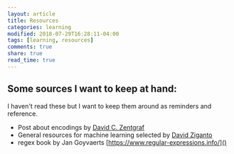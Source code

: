 ```yaml
---
layout: article
title: Resources
categories: learning
modified: 2018-07-29T16:28:11-04:00
tags: [learning, resources]
comments: true
share: true
read_time: true
---
```


## Some sources I want to keep at hand:

I haven't read these but I want to keep them around as reminders and reference.

 - Post about encodings by [David C. Zentgraf](http://kunststube.net/encoding/)
 - General resources for machine learning selected by [David Ziganto](https://dziganto.github.io/resources/)
 - regex book by Jan Goyvaerts [https://www.regular-expressions.info/]()
